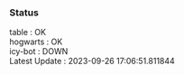 ### Status


table : OK  
hogwarts : OK  
icy-bot : DOWN  
Latest Update : 2023-09-26 17:06:51.811844
